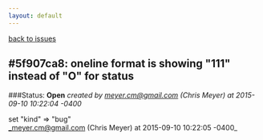 ```yaml
---
layout: default
---
```

[back to issues](..)

## \#5f907ca8: oneline format is showing "111" instead of "O" for status

###Status: **Open**
_created by meyer.cm@gmail.com (Chris Meyer) at 2015-09-10 10:22:04 -0400_



set "kind" => "bug"  
_meyer.cm@gmail.com (Chris Meyer) at 2015-09-10 10:22:05 -0400_
